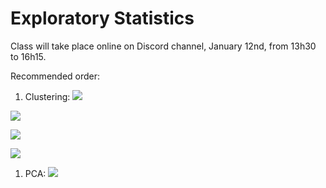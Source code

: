 
# Exploratory Statistics

Class will take place online on Discord channel, January 12nd, from 13h30 to 16h15.

Recommended order:

1. Clustering: 
[![](https://img.shields.io/static/v1?label=Open%20in%20colab&message=Clustering%200&color=blue&style=plastic&logo=google-colab)](https://colab.research.google.com/github/obidam/ds2-2020/blob/ds2-2021/practice/exploratory_statitics/Clustering-Tuto-0.ipynb)

[![](https://img.shields.io/static/v1?label=Open%20in%20colab&message=Clustering%201&color=blue&style=plastic&logo=google-colab)](https://colab.research.google.com/github/obidam/ds2-2020/blob/ds2-2021/practice/exploratory_statitics/Clustering-Tuto-1.ipynb)

[![](https://img.shields.io/static/v1?label=Open%20in%20colab&message=Clustering%202&color=blue&style=plastic&logo=google-colab)](https://colab.research.google.com/github/obidam/ds2-2020/blob/ds2-2021/practice/exploratory_statitics/Clustering-Tuto-2.ipynb)

[![](https://img.shields.io/static/v1?label=Open%20in%20colab&message=Clustering%203&color=blue&style=plastic&logo=google-colab)](https://colab.research.google.com/github/obidam/ds2-2020/blob/ds2-2021/practice/exploratory_statitics/Clustering-Tuto-3-PCM.ipynb)

1. PCA: [![](https://img.shields.io/static/v1?label=Open%20in%20colab&message=Tuto%20PCA&color=blue&style=plastic&logo=google-colab)](https://colab.research.google.com/github/obidam/ds2-2020/blob/ds2-2021/practice/exploratory_statitics/PCA-Tuto-0.ipynb)
